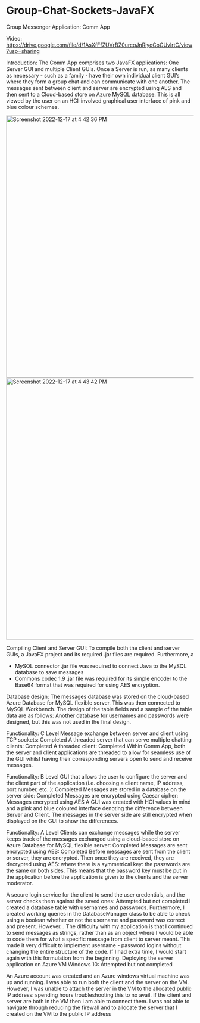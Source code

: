 # Group-Chat-Sockets-JavaFX

Group Messenger Application: Comm App

Video: https://drive.google.com/file/d/1AsXfFfZUVrBZ0urcqJnRiyoCoGUvlrtC/view?usp=sharing

Introduction:
The Comm App comprises two JavaFX applications: One Server GUI and multiple
Client GUIs. Once a Server is run, as many clients as necessary - such as a family -
have their own individual client GUI’s where they form a group chat and can
communicate with one another. The messages sent between client and server are
encrypted using AES and then sent to a Cloud-based store on Azure MySQL
database. This is all viewed by the user on an HCI-involved graphical user interface
of pink and blue colour schemes.

<img width="704" alt="Screenshot 2022-12-17 at 4 42 36 PM" src="https://user-images.githubusercontent.com/86271636/212235618-c7aac183-b003-4828-9fd8-681459c35ddf.png">
<img width="703" alt="Screenshot 2022-12-17 at 4 43 42 PM" src="https://user-images.githubusercontent.com/86271636/212235631-0880f3d3-9e95-492d-bcaf-cf3881d2d4d2.png">


Compiling Client and Server GUI:
To compile both the client and server GUIs, a JavaFX project and its required .jar
files are required. Furthermore, a
- MySQL connector .jar file was required to connect Java to the MySQL
database to save messages
- Commons codec 1.9 .jar file was required for its simple encoder to the
Base64 format that was required for using AES encryption.

Database design:
The messages database was stored on the cloud-based Azure Database for MySQL
flexible server. This was then connected to MySQL Workbench. The design of the
table fields and a sample of the table data are as follows:
Another database for usernames and passwords were designed, but this was not
used in the final design.

Functionality: C Level
Message exchange between server and client using TCP sockets: Completed
A threaded server that can serve multiple chatting clients: Completed
A threaded client: Completed
Within Comm App, both the server and client applications are threaded to allow for
seamless use of the GUI whilst having their corresponding servers open to send and
receive messages.

Functionality: B Level
GUI that allows the user to configure the server and the client part of the application
(i.e. choosing a client name, IP address, port number, etc. ): Completed
Messages are stored in a database on the server side: Completed
Messages are encrypted using Caesar cipher: Messages encrypted using AES
A GUI was created with HCI values in mind and a pink and blue coloured interface
denoting the difference between Server and Client. The messages in the server side
are still encrypted when displayed on the GUI to show the differences.

Functionality: A Level
Clients can exchange messages while the server keeps track of the messages
exchanged using a cloud-based store on Azure Database for MySQL flexible server:
Completed
Messages are sent encrypted using AES: Completed
Before messages are sent from the client or server, they are encrypted. Then once
they are received, they are decrypted using AES: where there is a symmetrical key:
the passwords are the same on both sides. This means that the password key must
be put in the application before the application is given to the clients and the server
moderator.

A secure login service for the client to send the user credentials, and the server
checks them against the saved ones: Attempted but not completed
I created a database table with usernames and passwords. Furthermore, I created
working queries in the DatabaseManager class to be able to check using a boolean
whether or not the username and password was correct and present. However…
The difficulty with my application is that I continued to send messages as strings,
rather than as an object where I would be able to code them for what a specific
message from client to server meant. This made it very difficult to implement
username - password logins without changing the entire structure of the code. If I
had extra time, I would start again with this formulation from the beginning.
Deploying the server application on Azure VM Windows 10: Attempted but not
completed

An Azure account was created and an Azure windows virtual machine was up and
running. I was able to run both the client and the server on the VM. However, I was
unable to attach the server in the VM to the allocated public IP address: spending
hours troubleshooting this to no avail. If the client and server are both in the VM then
I am able to connect them. I was not able to navigate through reducing the firewall
and to allocate the server that I created on the VM to the public IP address
